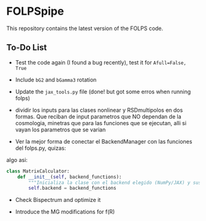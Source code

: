 # FOLPSpipe
This repository contains the latest version of the FOLPS code.

## To-Do List

- Test the code again (I found a bug recently), test it for `Afull=False, True`

- Include `bG2` and `bGamma3` rotation 

- Update the `jax_tools.py` file      (done! but got some erros when running folps)

- dividir los inputs para las clases nonlinear y RSDmultipolos en dos formas.
  Que reciban de input parametros que NO dependan de la cosmologia,
  minetras que para las funciones que se ejecutan, alli si vayan los parametros que se varian

- Ver la mejor forma de conectar el BackendManager con las funciones del folps.py, quizas:

algo asi: 

```python
class MatrixCalculator:
    def __init__(self, backend_functions):
        """Inicializa la clase con el backend elegido (NumPy/JAX) y sus funciones asociadas."""
        self.backend = backend_functions
```
- Check Bispectrum and optimize it        
        
- Introduce the MG modifications for f(R)
